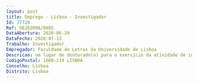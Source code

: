 ```yaml
--- 
layout: post
title: Emprego - Lisboa - Investigador
Id: 77724
Ref: OE202006/0885
DataAbertura: 2020-06-29
DataFecho: 2020-07-13
Trabalho: Investigador
Empregador: Faculdade de Letras da Universidade de Lisboa
Descricao: um lugar de doutorado(a) para o exercício da atividade de investigação nas áreas científicas de Humanidades Digitais e Estudos Interartes  em regime de contrato de trabalho em funções públicas a termo resolutivo certo pelo prazo de três anos, com vista à dinamização das interações entre os grupos e à promoção de trabalho científico de carácter transversal, financiado por fundos nacionais através da FCT MCTES.
CodigoPostal: 1600-214 LISBOA
Concelho: Lisboa
Distrito: Lisboa
--- 
```

